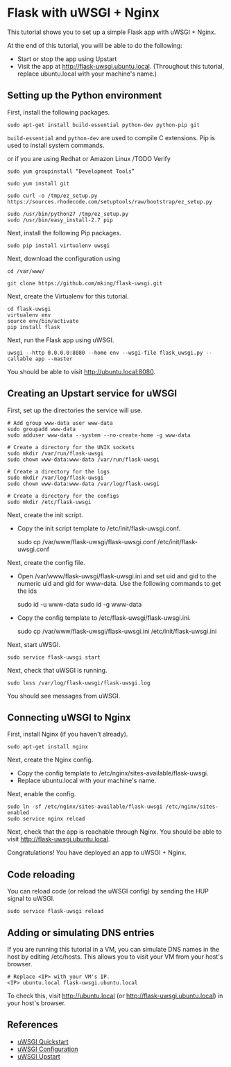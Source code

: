Flask with uWSGI + Nginx
===
This tutorial shows you to set up a simple Flask app with uWSGI + Nginx.

At the end of this tutorial, you will be able to do the following:

- Start or stop the app using Upstart
- Visit the app at http://flask-uwsgi.ubuntu.local. (Throughout this tutorial, replace ubuntu.local with your machine's name.) 

Setting up the Python environment
---
First, install the following packages.
    
    sudo apt-get install build-essential python-dev python-pip git

`build-essential` and `python-dev` are used to compile C extensions. Pip is used to install system commands.

or if you are using Redhat or Amazon Linux /TODO Verify

	sudo yum groupinstall “Development Tools”
	
	sudo yum install git
	
	sudo curl -o /tmp/ez_setup.py https://sources.rhodecode.com/setuptools/raw/bootstrap/ez_setup.py 

	sudo /usr/bin/python27 /tmp/ez_setup.py 
	sudo /usr/bin/easy_install-2.7 pip 

Next, install the following Pip packages.

    sudo pip install virtualenv uwsgi 

Next, download the configuration using 

	cd /var/www/
	
	git clone https://github.com/mking/flask-uwsgi.git
	
Next, create the Virtualenv for this tutorial.

    cd flask-uwsgi
    virtualenv env
    source env/bin/activate
    pip install flask

Next, run the Flask app using uWSGI.

    uwsgi --http 0.0.0.0:8080 --home env --wsgi-file flask_uwsgi.py --callable app --master

You should be able to visit http://ubuntu.local:8080.

Creating an Upstart service for uWSGI
---
First, set up the directories the service will use.

	# Add group www-data user www-data
	sudo groupadd www-data
	sudo adduser www-data --system --no-create-home -g www-data

    # Create a directory for the UNIX sockets
    sudo mkdir /var/run/flask-uwsgi
    sudo chown www-data:www-data /var/run/flask-uwsgi

    # Create a directory for the logs
    sudo mkdir /var/log/flask-uwsgi
    sudo chown www-data:www-data /var/log/flask-uwsgi

    # Create a directory for the configs
    sudo mkdir /etc/flask-uwsgi

Next, create the init script.

- Copy the init script template to /etc/init/flask-uwsgi.conf.

	sudo cp /var/www/flask-uwsgi/flask-uwsgi.conf /etc/init/flask-uwsgi.conf

Next, create the config file.

- Open /var/www/flask-uwsgi/flask-uwsgi.ini and set uid and gid to the numeric uid and gid for www-data. Use the following commands to get the ids

	sudo id -u www-data
	sudo id -g www-data

- Copy the config template to /etc/flask-uwsgi/flask-uwsgi.ini.

	sudo cp /var/www/flask-uwsgi/flask-uwsgi.ini /etc/init/flask-uwsgi.ini

Next, start uWSGI.

    sudo service flask-uwsgi start

Next, check that uWSGI is running.

    sudo less /var/log/flask-uwsgi/flask-uwsgi.log

You should see messages from uWSGI.

Connecting uWSGI to Nginx
---
First, install Nginx (if you haven't already).

    sudo apt-get install nginx    

Next, create the Nginx config.

- Copy the config template to /etc/nginx/sites-available/flask-uwsgi.
- Replace ubuntu.local with your machine's name.

Next, enable the config.

    sudo ln -sf /etc/nginx/sites-available/flask-uwsgi /etc/nginx/sites-enabled
    sudo service nginx reload

Next, check that the app is reachable through Nginx. You should be able to visit http://flask-uwsgi.ubuntu.local.

Congratulations! You have deployed an app to uWSGI + Nginx.

Code reloading
---
You can reload code (or reload the uWSGI config) by sending the HUP signal to uWSGI.

    sudo service flask-uwsgi reload

Adding or simulating DNS entries
---
If you are running this tutorial in a VM, you can simulate DNS names in the host by editing /etc/hosts. This allows you to visit your VM from your host's browser.

    # Replace <IP> with your VM's IP. 
    <IP> ubuntu.local flask-uwsgi.ubuntu.local

To check this, visit http://ubuntu.local (or http://flask-uwsgi.ubuntu.local) in your host's browser.

References
---
- [uWSGI Quickstart](http://uwsgi-docs.readthedocs.org/en/latest/WSGIquickstart.html)
- [uWSGI Configuration](http://uwsgi-docs.readthedocs.org/en/latest/Configuration.html)
- [uWSGI Upstart](http://uwsgi-docs.readthedocs.org/en/latest/Upstart.html)
